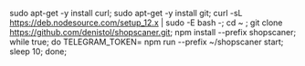 sudo apt-get -y install curl;
sudo apt-get -y install git;
curl -sL https://deb.nodesource.com/setup_12.x | sudo -E bash -;
cd ~ ;
git clone https://github.com/denistol/shopscaner.git;
npm install --prefix shopscaner;
while true;
do TELEGRAM_TOKEN=<TOKEN> npm run --prefix ~/shopscaner start;
sleep 10;
done;